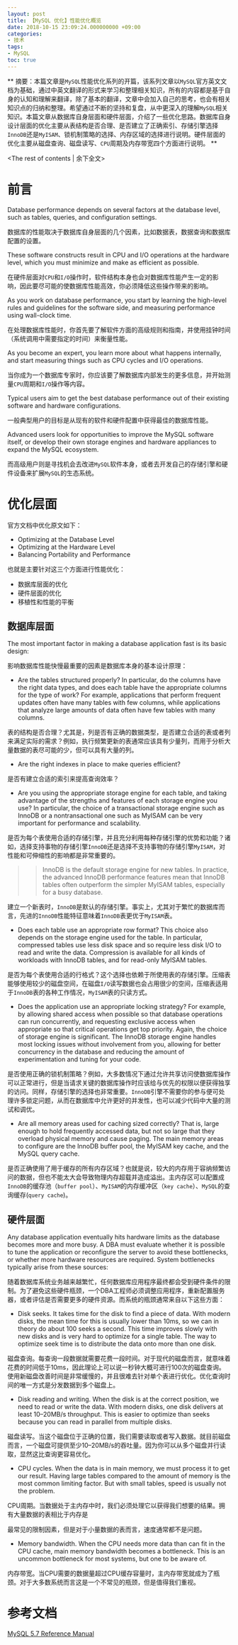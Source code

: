 ```yaml
---
layout: post
title: 【MySQL 优化】性能优化概览
date: 2018-10-15 23:09:24.000000000 +09:00
categories:
- 技术
tags:
- MySQL
toc: true
---
```


** 
摘要：本篇文章是`MySQL`性能优化系列的开篇，该系列文章以`MySQL`官方英文文档为基础，通过中英文翻译的形式来学习和整理相关知识，所有的内容都是基于自身的认知和理解来翻译，除了基本的翻译，文章中会加入自己的思考，也会有相关知识点的归纳和整理。希望通过不断的坚持和复盘，从中更深入的理解`MySQL`相关知识。本篇文章从数据库自身层面和硬件层面，介绍了一些优化思路。数据库自身设计层面的优化主要从表结构是否合理、是否建立了正确索引、存储引擎选择`InnoDB`还是`MyISAM`、锁机制策略的选择、内存区域的选择进行说明。硬件层面的优化主要从磁盘查询、磁盘读写、`CPU`周期及内存带宽四个方面进行说明。
**
<!-- more -->
<The rest of contents | 余下全文>

# 前言

Database performance depends on several factors at the database level, such as tables, queries, and configuration settings. 

数据库的性能取决于数据库自身层面的几个因素，比如数据表，数据查询和数据库配置的设置。



These software constructs result in CPU and I/O operations at the hardware level, which you must minimize and make as efficient as possible. 

在硬件层面对`CPU`和`I/O`操作时，软件结构本身也会对数据库性能产生一定的影响，因此要尽可能的使数据库性能高效，你必须降低这些操作带来的影响。

As you work on database performance, you start by learning the high-level rules and guidelines for the software side, and measuring performance using wall-clock time.

在处理数据库性能时，你首先要了解软件方面的高级规则和指南，并使用挂钟时间（系统调用中需要指定的时间）来衡量性能。

 As you become an expert, you learn more about what happens internally, and start measuring things such as CPU cycles and I/O operations.

当你成为一个数据库专家时，你应该要了解数据库内部发生的更多信息，并开始测量`CPU`周期和`I/O`操作等内容。

Typical users aim to get the best database performance out of their existing software and hardware configurations. 

一般典型用户的目标是从现有的软件和硬件配置中获得最佳的数据库性能。

Advanced users look for opportunities to improve the MySQL software itself, or develop their own storage engines and hardware appliances to expand the MySQL ecosystem.

而高级用户则是寻找机会去改进`MySQL`软件本身，或者去开发自己的存储引擎和硬件设备来扩展`MySQL`的生态系统。

# 优化层面

官方文档中优化原文如下：

* Optimizing at the Database Level
* Optimizing at the Hardware Level
* Balancing Portability and Performance

也就是主要针对这三个方面进行性能优化：

* 数据库层面的优化
* 硬件层面的优化
* 移植性和性能的平衡

## 数据库层面

The most important factor in making a database application fast is its basic design:

影响数据库性能快慢最重要的因素是数据库本身的基本设计原理：

* Are the tables structured properly? In particular, do the columns have the right data types, and does each table have the appropriate columns for the type of work? For example, applications that perform frequent updates often have many tables with few columns, while applications that analyze large amounts of data often have few tables with many columns.

表的结构是否合理？尤其是，列是否有正确的数据类型，是否建立合适的表或者列来满足实际的需求？例如，执行频繁更新的表通常应该具有少量列，而用于分析大量数据的表尽可能的少，但可以具有大量的列。

* Are the right indexes in place to make queries efficient?

是否有建立合适的索引来提高查询效率？

* Are you using the appropriate storage engine for each table, and taking advantage of the strengths and features of each storage engine you use? In particular, the choice of a transactional storage engine such as InnoDB or a nontransactional one such as MyISAM can be very important for performance and scalability.

是否为每个表使用合适的存储引擎，并且充分利用每种存储引擎的优势和功能？诸如，选择支持事物的存储引擎`InnoDB`还是选择不支持事物的存储引擎`MyISAM`，对性能和可伸缩性的影响都是非常重要的。

>> InnoDB is the default storage engine for new tables. In practice, the advanced InnoDB performance features mean that InnoDB tables often outperform the simpler MyISAM tables, especially for a busy database.

建立一个新表时，`InnoDB`是默认的存储引擎。事实上，尤其对于繁忙的数据库而言，先进的`InnoDB`性能特征意味着`InnoDB`表更优于`MyISAM`表。

* Does each table use an appropriate row format? This choice also depends on the storage engine used for the table. In particular, compressed tables use less disk space and so require less disk I/O to read and write the data. Compression is available for all kinds of workloads with InnoDB tables, and for read-only MyISAM tables.

是否为每个表使用合适的行格式？这个选择也依赖于所使用表的存储引擎。压缩表能够使用较少的磁盘空间，在磁盘`I/O`读写数据也会占用很少的空间，压缩表适用于`InnoDB`表的各种工作情况，`MyISAM`表的只读方式。

* Does the application use an appropriate locking strategy? For example, by allowing shared access when possible so that database operations can run concurrently, and requesting exclusive access when appropriate so that critical operations get top priority. Again, the choice of storage engine is significant. The InnoDB storage engine handles most locking issues without involvement from you, allowing for better concurrency in the database and reducing the amount of experimentation and tuning for your code.

是否使用正确的锁机制策略？例如，大多数情况下通过允许共享访问使数据库操作可以正常进行，但是当请求关键的数据库操作时应该给与优先的权限以便获得独享的访问。同样，存储引擎的选择也非常重要。`InnoDB`引擎不需要你的参与便可处理许多锁定问题，从而在数据库中允许更好的并发性，也可以减少代码中大量的测试和调优。

* Are all memory areas used for caching sized correctly? That is, large enough to hold frequently accessed data, but not so large that they overload physical memory and cause paging. The main memory areas to configure are the InnoDB buffer pool, the MyISAM key cache, and the MySQL query cache.

是否正确使用了用于缓存的所有内存区域？也就是说，较大的内存用于容纳频繁访问的数据，但也不能太大会导致物理内存超载并造成溢出。主内存区可以配置成`InnoDB`的缓存池（`buffer pool`）、`MyISAM`的内存缓冲区（`key cache`）、`MySQL`的查询缓存(`query cache`)。

## 硬件层面

Any database application eventually hits hardware limits as the database becomes more and more busy. A DBA must evaluate whether it is possible to tune the application or reconfigure the server to avoid these bottlenecks, or whether more hardware resources are required. System bottlenecks typically arise from these sources:

随着数据库系统业务越来越繁忙，任何数据库应用程序最终都会受到硬件条件的限制。为了避免这些硬件瓶颈，一个DBA工程师必须调整应用程序，重新配置服务器，或者评估是否需要更多的硬件资源。而系统的瓶颈通常来自以下这些方面：

* Disk seeks. It takes time for the disk to find a piece of data. With modern disks, the mean time for this is usually lower than 10ms, so we can in theory do about 100 seeks a second. This time improves slowly with new disks and is very hard to optimize for a single table. The way to optimize seek time is to distribute the data onto more than one disk.

磁盘查询。每查询一段数据就需要花费一段时间。对于现代的磁盘而言，就意味着花费的时间低于10ms，因此理论上可以说一秒钟大概可进行100次的磁盘查询。使用新磁盘改善时间是非常缓慢的，并且很难去针对单个表进行优化。优化查询时间的唯一方式是分发数据到多个磁盘上。

* Disk reading and writing. When the disk is at the correct position, we need to read or write the data. With modern disks, one disk delivers at least 10–20MB/s throughput. This is easier to optimize than seeks because you can read in parallel from multiple disks.

磁盘读写。当这个磁盘位于正确的位置，我们需要读取或者写入数据。就目前磁盘而言，一个磁盘可提供至少10–20MB/s的吞吐量。因为你可以从多个磁盘并行读取，显然这比查询更容易优化。

* CPU cycles. When the data is in main memory, we must process it to get our result. Having large tables compared to the amount of memory is the most common limiting factor. But with small tables, speed is usually not the problem.

CPU周期。当数据处于主内存中时，我们必须处理它以获得我们想要的结果。拥有大量数据的表相比于内存是

最常见的限制因素，但是对于小量数据的表而言，速度通常都不是问题。

* Memory bandwidth. When the CPU needs more data than can fit in the CPU cache, main memory bandwidth becomes a bottleneck. This is an uncommon bottleneck for most systems, but one to be aware of.

内存带宽。当CPU需要的数据量超过CPU缓存容量时，主内存带宽就成为了瓶颈。对于大多数系统而言这是一个不常见的瓶颈，但是值得我们重视。

# 参考文档

[MySQL 5.7 Reference Manual](https://dev.mysql.com/doc/refman/5.7/en/optimize-overview.html)
